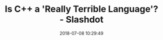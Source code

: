 ---
date: 2018-07-08 10:29:49
link:
  source: pocket
  source_url: https://getpocket.com
  text: Is C++ a 'Really Terrible Language'? - Slashdot
  url: https://developers.slashdot.org/story/18/07/07/0342201/is-c-a-really-terrible-language
slug: is-c-a-really-terrible-language-slashdot
source: pocket
title: Is C++ a 'Really Terrible Language'? - Slashdot
syndicated:
- type: twitter
  url: https://twitter.com/roytang/statuses/1015919508245110785/
---